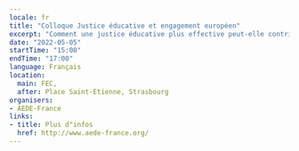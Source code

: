 ```yaml
---
locale: fr
title: "Colloque Justice éducative et engagement européen"
excerpt: "Comment une justice éducative plus effective peut-elle contribuer à développer la conscience et l’engagement européen chez les jeunes ? avec Bernard HUGONNIER, Maître de conférences à Sciences Po, ancien directeur adjoint pour l'éducation à l'OCDE."
date: "2022-05-05"
startTime: "15:00"
endTime: "17:00"
language: Français
location:
  main: FEC,
  after: Place Saint-Etienne, Strasbourg
organisers:
- AEDE-France
links:
- title: Plus d"infos
  href: http://www.aede-france.org/
---
```

